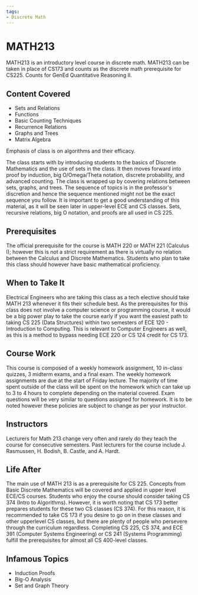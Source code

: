 ```yaml
---
tags:
- Discrete Math
---
```

# MATH213

MATH213 is an introductory level course in discrete math. MATH213 can be taken in place of CS173 and counts as the discrete math prerequisite for CS225. Counts for GenEd Quantitative Reasoning II.

## Content Covered

- Sets and Relations
- Functions
- Basic Counting Techniques
- Recurrence Relations
- Graphs and Trees
- Matrix Algebra

Emphasis of class is on algorithms and their efficacy.

The class starts with by introducing students to the basics of Discrete Mathematics and the use of sets in the class. It then moves forward into proof by induction, big O/Omega/Theta notation, discrete probability, and advanced counting. The class is wrapped up by covering relations between sets, graphs, and trees. The sequence of topics is in the professor's discretion and hence the sequence mentioned might not be the exact sequence you follow. It is important to get a good understanding of this material, as it will be seen later in upper-level ECE and CS classes. Sets, recursive relations, big O notation, and proofs are all used in CS 225.

## Prerequisites

The official prerequisite for the course is MATH 220 or MATH 221 (Calculus I); however this is not a strict requirement as there is virtually no relation between the Calculus and Discrete Mathematics. Students who plan to take this class should however have basic mathematical proficiency.

## When to Take It

Electrical Engineers who are taking this class as a tech elective should take MATH 213 whenever it fits their schedule best. As the prerequisites for this class does not involve a computer science or programming course, it would be a big power play to take the course early if you want the easiest path to taking CS 225 (Data Structures) within two semesters of ECE 120 - Introduction to Computing. This is relevant to Computer Engineers as well, as this is a method to bypass needing ECE 220 or CS 124 credit for CS 173.

## Course Work

This course is composed of a weekly homework assignment, 10 in-class quizzes, 3 midterm exams, and a final exam. The weekly homework assignments are due at the start of Friday lecture. The majority of time spent outside of the class will be spent on the homework which can take up to 3 to 4 hours to complete depending on the material covered. Exam questions will be very similar to questions assigned for homework. It is to be noted however these policies are subject to change as per your instructor.

## Instructors

Lecturers for Math 213 change very often and rarely do they teach the course for consecutive semesters. Past lecturers for the course include J. Rasmussen, H. Bodish, B. Castle, and A. Hardt.

## Life After

The main use of MATH 213 is as a prerequisite for CS 225. Concepts from Basic Discrete Mathematics will be covered and applied in upper level ECE/CS
courses. Students who enjoy the course should consider taking CS 374 (Intro to Algorithms). However, it is worth noting that CS 173 better prepares
students for these two CS classes (CS 374). For this reason, it is recommended to take CS 173 if you desire to go on in these classes and other upperlevel CS classes, but there are plenty of people who persevere through the curriculum regardless. Completing CS 225, CS 374, and ECE 391 (Computer
Systems Engineering) or CS 241 (Systems Programming) fulfill the prerequisites for almost all CS 400-level classes.

## Infamous Topics

- Induction Proofs
- Big-O Analysis
- Set and Graph Theory